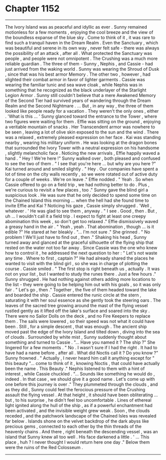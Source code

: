 
# Chapter 1152


---

The Ivory Island was as peaceful and idyllic as ever . Sunny remained motionless for a few moments , enjoying the cool breeze and the view of the boundless expanse of the blue sky .
Come to think of it , it was rare to find such a tranquil haven in the Dream Realm . Even the Sanctuary , which was beautiful and serene in its own way , never felt safe - there was always the possibility of an attack , after all . What protected the Sanctuary was people , and people were not omnipotent .
The Crushing was a much more reliable guardian .
The three of them - Sunny , Nephis , and Cassie - had just arrived from the waking world . Sunny was wearing the Shroud of Dusk , since that was his best armor Memory . The other two , however , had slighted their combat armor in favor of lighter garments .
Cassie was wearing the familiar tunic and sea wave cloak , while Nephis was in something that he recognized as the black underlayer of the Starlight Legion Armor .
Sunny still couldn't believe that a mere
Awakened Memory of the Second Tier had survived years of wandering through the
Dream Realm and the Second Nightmare .
... But , in any way , the three of them looked like people ready for a vacation .
They weren't the only ones , either .
'What is this ... '
Sunny glanced toward the entrance to the Tower , where two figures were waiting for them .
Effie was sitting on the ground , enjoying a veritable mountain of snacks . Her Transcendent armor was nowhere to be seen , leaving a lot of olive skin exposed to the sun and the wind . There was a relaxed , extremely pleased expression on her face .
Kai was standing nearby , wearing his military uniform . He was looking at the dragon bones that surrounded the Ivory Tower with a neutral expression on his handsome , slightly melancholic face .
Noticing the new arrivals , Effie happily waved a hand .
" Hey ! We're here !"
Sunny walked over , both pleased and confused to see the two of them .
" I see that you're here ... but why are you here ?"
Kai turned around and smiled slightly .
" Hey . Our companies have spent a lot of time on the city walls recently , so we were rotated out of active duty for a couple of weeks . We're on leave ." Effie nodded .
" Yeah . So when Cassie offered to go on a field trip , we had nothing better to do . Plus , we're curious to revisit a few places , too ."
Sunny gave the blind girl a suspicious look . He was sure that he only decided to spend some time on the Chained Island this morning ... when the hell had she found time to invite Effie and Kai ?
Noticing his gaze , Cassie simply shrugged .
'Well , whatever . '
He was glad to see them , anyway .
" I see . Good , then . But , uh ... I wouldn't call it a field trip . I expect to fight at least one creepy abomination this week , so don't get too relaxed ."
Effie dismissively waved a greasy hand in the air .
" Yeah , yeah . That abomination , though ... is it edible ?"
He stared at her bleakly .
"... I'm not sure ." She grinned .
" No problem ! We'll just have to find out , then ."
Shaking his head , Sunny turned away and glanced at the graceful silhouette of the flying ship that rested on the water not too far away . Since Cassie was the one who knew how to control it , he addressed the next question to her :
" Let's not waste any time . Where to first , captain ?"
He had already shared the places he wanted to visit with the blind girl , so she was in charge of plotting the course .
Cassie smiled .
" The first stop is right beneath us , actually . It was not on your list , but I wanted to study the runes there . Just a few hours ." Sunny shrugged .
He had nothing against others adding more locations to the list - they were going to be helping him out with his goals , so it was only fair .
" Let's go , then ."
Together , the five of them headed toward the lake and boarded the ship . Cassie entered the runic circle at the stern , saturating it with her soul essence as she gently took the steering oars . The leaves of the sacred tree growing around the mast of the flying vessel rustled gently as it lifted off the lake's surface and soared into the sky .
There were no Sailor Dolls on the deck , and no Fire Keepers to replace them . The sails were lowered , so their speed was not what it could have been . Still , for a simple descent , that was enough .
The ancient ship moved past the edge of the Ivory Island and tilted down , diving into the sea of clouds . Surrounded by white mist , Sunny suddenly thought about something and turned to Cassie .
"... Have you named it ? The ship ?" She lingered for a few moments .
" No . I wasn't sure if I had the right . It had to have had a name before , after all . What did Noctis call it ? Do you know ?" Sunny frowned .
" Actually , I never heard him call it anything except for " this beauty "... come to think of it , knowing Noctis , that could have actually been the name . This Beauty ."
Nephis listened to them with a hint of interest , while Cassie chuckled .
"... Sounds like something he would do , indeed . In that case , we should give it a good name . Let's come up with one before this journey is over ."
They plummeted through the clouds , and as they did , Sunny could feel the ferocious pressure of the Crushing assault the flying vessel . At that height , it should have been obliterating ... but , to his surprise , he didn't feel too uncomfortable . Lines of ethereal light ignited along the hull of the ship , as if a powerful enchantment had been activated , and the invisible weight grew weak .
Soon , the clouds receded , and the patchwork landscape of the Chained Isles was revealed far below . Islands shone on the velvet backdrop of the dark abyss like precious gems , connected to each other by the thin threads of the heavenly chains .
And there , right beneath the descending vessel , was an island that Sunny knew all too well . His face darkened a little .
' ... This place , huh ? I never thought I would return here one day ."
Below them were the ruins of the Red Colosseum .

---

